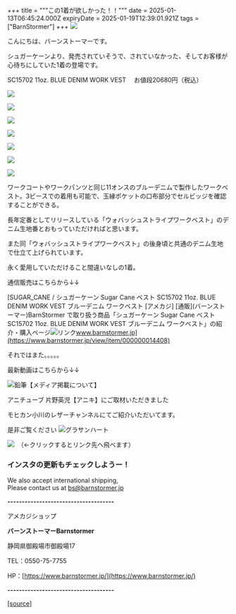 +++
title = """この1着が欲しかった！！"""
date = 2025-01-13T06:45:24.000Z
expiryDate = 2025-01-19T12:39:01.921Z
tags = ["BarnStormer"]
+++
[![](https://stat.ameba.jp/user_images/20231023/16/barnstormer-go/b2/03/p/o0420015015354743273.png)](https://ameblo.jp/barnstormer-go/entry-12825670498.html)

こんにちは、バーンストーマーです。

シュガーケーンより、発売されていそうで、されていなかった、そしてお客様が心待ちにしていた1着の登場です。

SC15702 11oz. BLUE DENIM WORK VEST 　お値段20680円（税込）

[![](https://stat.ameba.jp/user_images/20250113/13/barnstormer-go/61/06/j/o0466070015532665122.jpg)](https://stat.ameba.jp/user_images/20250113/13/barnstormer-go/61/06/j/o0466070015532665122.jpg)

[![](https://stat.ameba.jp/user_images/20250113/13/barnstormer-go/f0/55/j/o0466070015532665131.jpg)](https://stat.ameba.jp/user_images/20250113/13/barnstormer-go/f0/55/j/o0466070015532665131.jpg)

[![](https://stat.ameba.jp/user_images/20250113/13/barnstormer-go/e7/bf/j/o0466070015532665125.jpg)](https://stat.ameba.jp/user_images/20250113/13/barnstormer-go/e7/bf/j/o0466070015532665125.jpg)

[![](https://stat.ameba.jp/user_images/20250113/13/barnstormer-go/70/f4/j/o0466070015532665128.jpg)](https://stat.ameba.jp/user_images/20250113/13/barnstormer-go/70/f4/j/o0466070015532665128.jpg)

[![](https://stat.ameba.jp/user_images/20250113/13/barnstormer-go/70/79/j/o0466070015532665133.jpg)](https://stat.ameba.jp/user_images/20250113/13/barnstormer-go/70/79/j/o0466070015532665133.jpg)

[![](https://stat.ameba.jp/user_images/20250113/13/barnstormer-go/d3/86/j/o0466070015532665132.jpg)](https://stat.ameba.jp/user_images/20250113/13/barnstormer-go/d3/86/j/o0466070015532665132.jpg)

[![](https://stat.ameba.jp/user_images/20250113/13/barnstormer-go/cb/af/j/o0466070015532665124.jpg)](https://stat.ameba.jp/user_images/20250113/13/barnstormer-go/cb/af/j/o0466070015532665124.jpg)

ワークコートやワークパンツと同じ11オンスのブルーデニムで製作したワークベスト。3ピースでの着用も可能で、玉縁ポケットの口布部分でセルビッジを確認することができる。

長年定番としてリリースしている「ウォバッシュストライプワークベスト」のデニム生地番とおもっていただければと思います。

また同「ウォバッシュストライプワークベスト」の後身頃と共通のデニム生地で仕立て上げられています。

永く愛用していただけること間違いなしの1着。

通信販売はこちらから↓↓

[SUGAR\_CANE / シュガーケーン Sugar Cane ベスト SC15702 11oz. BLUE DENIM WORK VEST ブルーデニム ワークベスト \[アメカジ\] \[通販\](バーンストーマー)BarnStormer で取り扱う商品「シュガーケーン Sugar Cane ベスト SC15702 11oz. BLUE DENIM WORK VEST ブルーデニム ワークベスト」の紹介・購入ページ![リンク](https://c.stat100.ameba.jp/ameblo/symbols/v3.20.0/svg/gray/editor_link.svg)www.barnstormer.jp](https://www.barnstormer.jp/view/item/000000014408)

それではまた。。。。。

最新動画はこちらから↓↓

![鉛筆](https://stat100.ameba.jp/blog/ucs/img/char/char3/519.png)【メディア掲載について】

アニチューブ 片野英児【アニキ】にご取材いただきました

モヒカン小川のレザーチャンネルにてご紹介いただいてます。

是非ご覧ください ![グラサンハート](https://stat100.ameba.jp/blog/ucs/img/char/char3/148.png)

[![](https://stat.ameba.jp/user_images/20230412/16/barnstormer-go/6a/23/p/o0108010815269242493.png)](https://www.instagram.com/barnstormer_daily/)　（←クリックするとリンク先へ飛べます）

### インスタの更新もチェックしようー！

We also accept international shipping,  
Please contact us at bs@barnstormer.jp

**\-------------------------------------**

アメカジショップ

**バーンストーマーBarnstormer**

静岡県御殿場市御殿場17

TEL：0550-75-7755

HP：[https://www.barnstormer.jp/](https://www.barnstormer.jp/)

**\-------------------------------------**

[[source]](https://ameblo.jp/barnstormer-go/entry-12882280434.html)
